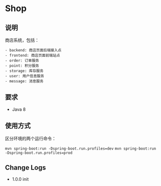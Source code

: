 # Shop

## 说明

商店系统，包括：

	- backend: 商店页面后端接入点
	- frontend: 商店页面前端站点
	- order: 订单服务
	- point: 积分服务
	- storage: 库存服务
	- user: 用户信息服务
	- message: 消息服务

## 要求

- Java 8

## 使用方式

区分环境的两个运行命令：

`mvn spring-boot:run -Dspring-boot.run.profiles=dev`
`mvn spring-boot:run -Dspring-boot.run.profiles=prod`

## Change Logs

- 1.0.0 init
